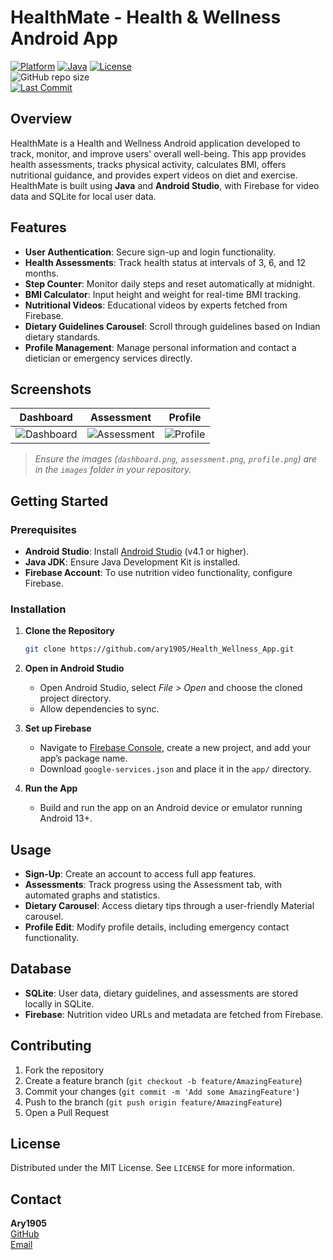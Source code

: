 # HealthMate - Health & Wellness Android App

[![Platform](https://img.shields.io/badge/Platform-Android-blue?style=flat-square&logo=android)](https://developer.android.com/) 
[![Java](https://img.shields.io/badge/Language-Java-orange?style=flat-square&logo=java)](https://www.oracle.com/java/) 
[![License](https://img.shields.io/github/license/ary1905/Health_Wellness_App?style=flat-square)](LICENSE)  
![GitHub repo size](https://img.shields.io/github/repo-size/ary1905/Health_Wellness_App?style=flat-square)  
[![Last Commit](https://img.shields.io/github/last-commit/ary1905/Health_Wellness_App?style=flat-square)](https://github.com/ary1905/Health_Wellness_App/commits/main)  

## Overview

HealthMate is a Health and Wellness Android application developed to track, monitor, and improve users' overall well-being. This app provides health assessments, tracks physical activity, calculates BMI, offers nutritional guidance, and provides expert videos on diet and exercise. HealthMate is built using **Java** and **Android Studio**, with Firebase for video data and SQLite for local user data.

## Features

- **User Authentication**: Secure sign-up and login functionality.
- **Health Assessments**: Track health status at intervals of 3, 6, and 12 months.
- **Step Counter**: Monitor daily steps and reset automatically at midnight.
- **BMI Calculator**: Input height and weight for real-time BMI tracking.
- **Nutritional Videos**: Educational videos by experts fetched from Firebase.
- **Dietary Guidelines Carousel**: Scroll through guidelines based on Indian dietary standards.
- **Profile Management**: Manage personal information and contact a dietician or emergency services directly.

## Screenshots

| Dashboard                          | Assessment                         | Profile                          |
|------------------------------------|------------------------------------|----------------------------------|
| ![Dashboard](images/dashboard.png) | ![Assessment](images/assessment.png) | ![Profile](images/profile.png) |

> _Ensure the images (`dashboard.png`, `assessment.png`, `profile.png`) are in the `images` folder in your repository._

## Getting Started

### Prerequisites

- **Android Studio**: Install [Android Studio](https://developer.android.com/studio) (v4.1 or higher).
- **Java JDK**: Ensure Java Development Kit is installed.
- **Firebase Account**: To use nutrition video functionality, configure Firebase.

### Installation

1. **Clone the Repository**

    ```bash
    git clone https://github.com/ary1905/Health_Wellness_App.git
    ```

2. **Open in Android Studio**

   - Open Android Studio, select *File > Open* and choose the cloned project directory.
   - Allow dependencies to sync.

3. **Set up Firebase** 

   - Navigate to [Firebase Console](https://console.firebase.google.com/), create a new project, and add your app’s package name.
   - Download `google-services.json` and place it in the `app/` directory.

4. **Run the App**

   - Build and run the app on an Android device or emulator running Android 13+.

## Usage

- **Sign-Up**: Create an account to access full app features.
- **Assessments**: Track progress using the Assessment tab, with automated graphs and statistics.
- **Dietary Carousel**: Access dietary tips through a user-friendly Material carousel.
- **Profile Edit**: Modify profile details, including emergency contact functionality.

## Database

- **SQLite**: User data, dietary guidelines, and assessments are stored locally in SQLite.
- **Firebase**: Nutrition video URLs and metadata are fetched from Firebase.

## Contributing

1. Fork the repository
2. Create a feature branch (`git checkout -b feature/AmazingFeature`)
3. Commit your changes (`git commit -m 'Add some AmazingFeature'`)
4. Push to the branch (`git push origin feature/AmazingFeature`)
5. Open a Pull Request

## License

Distributed under the MIT License. See `LICENSE` for more information.

## Contact

**Ary1905**  
[GitHub](https://github.com/ary1905)  
[Email](mailto:your-email@example.com)
